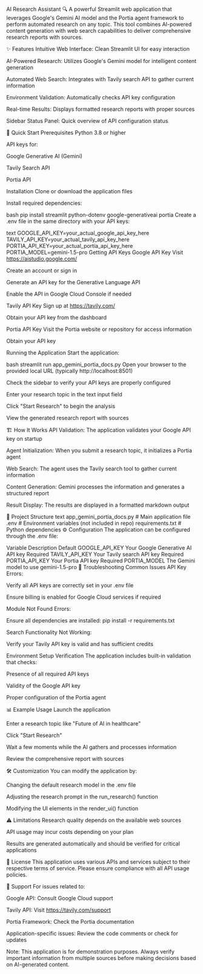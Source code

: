 AI Research Assistant 🔍
A powerful Streamlit web application that leverages Google's Gemini AI model and the Portia agent framework to perform automated research on any topic. This tool combines AI-powered content generation with web search capabilities to deliver comprehensive research reports with sources.

✨ Features
Intuitive Web Interface: Clean Streamlit UI for easy interaction

AI-Powered Research: Utilizes Google's Gemini model for intelligent content generation

Automated Web Search: Integrates with Tavily search API to gather current information

Environment Validation: Automatically checks API key configuration

Real-time Results: Displays formatted research reports with proper sources

Sidebar Status Panel: Quick overview of API configuration status

🚀 Quick Start
Prerequisites
Python 3.8 or higher

API keys for:

Google Generative AI (Gemini)

Tavily Search API

Portia API

Installation
Clone or download the application files

Install required dependencies:

bash
pip install streamlit python-dotenv google-generativeai portia
Create a .env file in the same directory with your API keys:

text
GOOGLE_API_KEY=your_actual_google_api_key_here
TAVILY_API_KEY=your_actual_tavily_api_key_here
PORTIA_API_KEY=your_actual_portia_api_key_here
PORTIA_MODEL=gemini-1.5-pro
Getting API Keys
Google API Key
Visit https://aistudio.google.com/

Create an account or sign in

Generate an API key for the Generative Language API

Enable the API in Google Cloud Console if needed

Tavily API Key
Sign up at https://tavily.com/

Obtain your API key from the dashboard

Portia API Key
Visit the Portia website or repository for access information

Obtain your API key

Running the Application
Start the application:

bash
streamlit run app_gemini_portia_docs.py
Open your browser to the provided local URL (typically http://localhost:8501)

Check the sidebar to verify your API keys are properly configured

Enter your research topic in the text input field

Click "Start Research" to begin the analysis

View the generated research report with sources

🏗️ How It Works
API Validation: The application validates your Google API key on startup

Agent Initialization: When you submit a research topic, it initializes a Portia agent

Web Search: The agent uses the Tavily search tool to gather current information

Content Generation: Gemini processes the information and generates a structured report

Result Display: The results are displayed in a formatted markdown output

📁 Project Structure
text
app_gemini_portia_docs.py  # Main application file
.env                       # Environment variables (not included in repo)
requirements.txt           # Python dependencies
⚙️ Configuration
The application can be configured through the .env file:

Variable	Description	Default
GOOGLE_API_KEY	Your Google Generative AI API key	Required
TAVILY_API_KEY	Your Tavily search API key	Required
PORTIA_API_KEY	Your Portia API key	Required
PORTIA_MODEL	The Gemini model to use	gemini-1.5-pro
🔧 Troubleshooting
Common Issues
API Key Errors:

Verify all API keys are correctly set in your .env file

Ensure billing is enabled for Google Cloud services if required

Module Not Found Errors:

Ensure all dependencies are installed: pip install -r requirements.txt

Search Functionality Not Working:

Verify your Tavily API key is valid and has sufficient credits

Environment Setup Verification
The application includes built-in validation that checks:

Presence of all required API keys

Validity of the Google API key

Proper configuration of the Portia agent

📊 Example Usage
Launch the application

Enter a research topic like "Future of AI in healthcare"

Click "Start Research"

Wait a few moments while the AI gathers and processes information

Review the comprehensive report with sources

🛠️ Customization
You can modify the application by:

Changing the default research model in the .env file

Adjusting the research prompt in the run_research() function

Modifying the UI elements in the render_ui() function

⚠️ Limitations
Research quality depends on the available web sources

API usage may incur costs depending on your plan

Results are generated automatically and should be verified for critical applications

📝 License
This application uses various APIs and services subject to their respective terms of service. Please ensure compliance with all API usage policies.

🤝 Support
For issues related to:

Google API: Consult Google Cloud support

Tavily API: Visit https://tavily.com/support

Portia Framework: Check the Portia documentation

Application-specific issues: Review the code comments or check for updates

Note: This application is for demonstration purposes. Always verify important information from multiple sources before making decisions based on AI-generated content.

